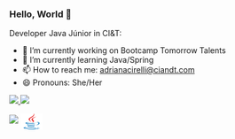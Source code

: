 ### Hello, World 👋

 Developer Java Júnior in CI&T:

- 🔭 I’m currently working on Bootcamp Tomorrow Talents
- 🌱 I’m currently learning Java/Spring
- 📫 How to reach me: adrianacirelli@ciandt.com
- 😄 Pronouns: She/Her


<div>
  <a href="https://github.com/AdrianaCirelli">
  <img height="180em" src="https://github-readme-stats-eight-theta.vercel.app/api?username=AdrianaCirelli&show_icons=true&theme=dracula&include_all_commits=true&count_private=true"/>
  <img height="180em" src="https://github-readme-stats-eight-theta.vercel.app/api/top-langs/?username=AdrianaCirelli&layout=compact&langs_count=8&theme=dracula"/>
<div>


  <a href="https://www.linkedin.com/in/adrianacirelli/" target="_blank"><img src="https://img.shields.io/badge/-LinkedIn-%230077B5?style=for-the-badge&logo=linkedin&logoColor=white" target="_blank"></a> 
  <img align="center" alt="java" height="30" width="40" src="https://raw.githubusercontent.com/devicons/devicon/master/icons/java/java-original.svg">
  
